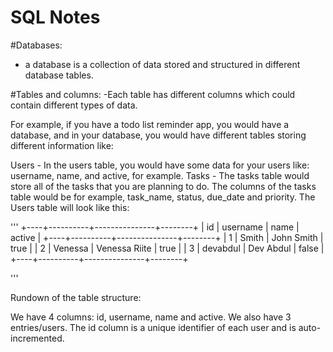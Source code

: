 # SQL Notes #

#Databases: 
- a database is a collection of data stored and structured in different database tables.

#Tables and columns:
-Each table has different columns which could contain different types of data.

For example, if you have a todo list reminder app, you would have a database, and in your database, you would have different tables storing different information like:

Users - In the users table, you would have some data for your users like: username, name, and active, for example.
Tasks - The tasks table would store all of the tasks that you are planning to do. The columns of the tasks table would be for example, task_name, status, due_date and priority.
The Users table will look like this:

'''
+----+----------+---------------+--------+
| id | username | name          | active |
+----+----------+---------------+--------+
| 1  |    Smith | John Smith    |   true |
| 2  |  Venessa | Venessa Riite |   true |
| 3  |  devabdul | Dev Abdul    |  false |
+----+----------+---------------+--------+

'''

Rundown of the table structure:

We have 4 columns: id, username, name and active.
We also have 3 entries/users.
The id column is a unique identifier of each user and is auto-incremented.
